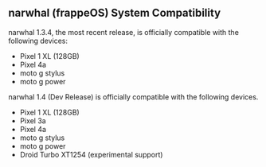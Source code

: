## narwhal (frappeOS) System Compatibility
narwhal 1.3.4, the most recent release, is officially compatible with the following devices:
- Pixel 1 XL (128GB)
- Pixel 4a
- moto g stylus
- moto g power

narwhal 1.4 (Dev Release) is officially compatible with the following devices.
- Pixel 1 XL (128GB)
- Pixel 3a
- Pixel 4a
- moto g stylus
- moto g power
- Droid Turbo XT1254 (experimental support)
